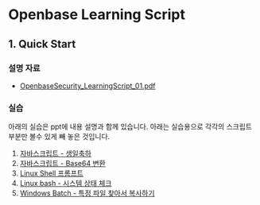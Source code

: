 # Openbase Learning Script
## 1. Quick Start
### 설명 자료
* [OpenbaseSecurity_LearningScript_01.pdf](./01/OpenbaseSecurity_LearningScript_01.pdf)

### 실습
아래의 실습은 ppt에 내용 설명과 함께 있습니다. 
아래는 실습용으로 각각의 스크립트 부분만 볼수 있게 빼 놓은 것입니다.
1. [자바스크립트 - 생일축하](./01/exercise01.md)
2. [자바스크립트 - Base64 변환](./01/exercise02.md)
3. [Linux Shell 프롬프트](./01/exercise03.md)
4. [Linux bash - 시스템 상태 체크](./01/exercise04.md)
5. [Windows Batch - 특정 파일 찾아서 복사하기](./01/exercise05.md)

